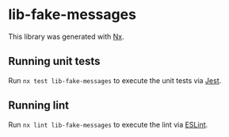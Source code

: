 # lib-fake-messages

This library was generated with [Nx](https://nx.dev).

## Running unit tests

Run `nx test lib-fake-messages` to execute the unit tests via [Jest](https://jestjs.io).

## Running lint

Run `nx lint lib-fake-messages` to execute the lint via [ESLint](https://eslint.org/).

